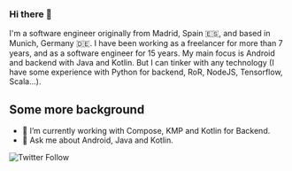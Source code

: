 ### Hi there 👋

I'm a software engineer originally from Madrid, Spain 🇪🇸, and based in Munich, Germany 🇩🇪. I have been working as a freelancer for more than 7 years, and as a software engineer for 15 years. My main focus is Android and backend with Java and Kotlin. But I can tinker with any technology (I have some experience with Python for backend, RoR, NodeJS, Tensorflow, Scala...).

## Some more background

- 🔭 I’m currently working with Compose, KMP and Kotlin for Backend.
- 💬 Ask me about Android, Java and Kotlin.

![Twitter Follow](https://img.shields.io/twitter/follow/eenriquelopez?style=social) 
